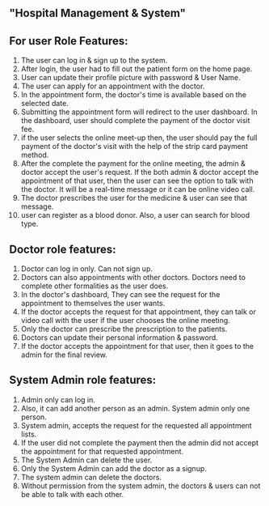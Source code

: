 ## "Hospital Management & System"


## For user Role Features:
1. The user can log in & sign up to the system.
2. After login, the user had to fill out the patient form on the home page.
3. User can update their profile picture with password & User Name.
4. The user can apply for an appointment with the doctor.
5. In the appointment form, the doctor's time is available based on the selected date.
6. Submitting the appointment form will redirect to the user dashboard. In the dashboard, user should complete the payment of the doctor visit fee.
7. if the user selects the online meet-up then, the user should pay the full payment of the doctor's visit with the help of the strip card payment method.
8. After the complete the payment for the online meeting, the admin & doctor accept the user's request. If the both admin & doctor accept the appointment of that user, then the user can see the option to talk with the doctor. It will be a real-time message or it can be online video call.
9. The doctor prescribes the user for the medicine & user can see that message.
10. user can register as a blood donor. Also, a user can search for blood type.


## Doctor role features: 
1. Doctor can log in only. Can not sign up.
2. Doctors can also appointments with other doctors.  Doctors need to complete other formalities as the user does.
3. In the doctor's dashboard, They can see the request for the appointment to themselves the user wants. 
4. If the doctor accepts the request for that appointment, they can talk or video call with the user if the user chooses the online meeting. 
5. Only the doctor can prescribe the prescription to the patients.
6. Doctors can update their personal information & password. 
7. If the doctor accepts the appointment for that user, then it goes to the admin for the final review.

## System Admin role features: 
1. Admin only can log in. 
2. Also, it can add another person as an admin. System admin only one person.
3. System admin, accepts the request for the requested all appointment lists. 
4. If the user did not complete the payment then the admin did not accept the appointment for that requested appointment.
5. The System Admin can delete the user.
6. Only the System Admin can add the doctor as a signup. 
7. The system admin can delete the doctors.
8. Without permission from the system admin, the doctors & users can not be able to talk with each other.


